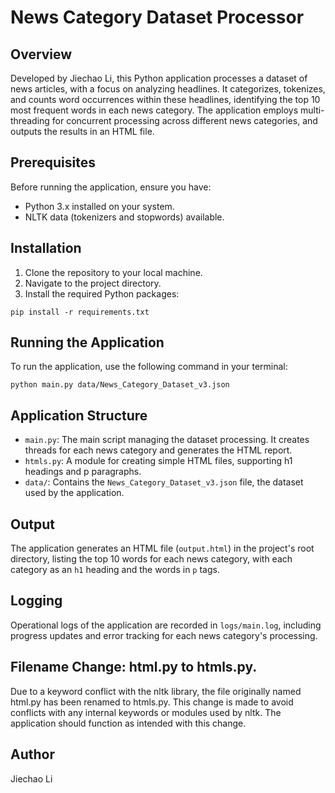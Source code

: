 # News Category Dataset Processor

## Overview
Developed by Jiechao Li, this Python application processes a dataset of news articles, with a focus on analyzing headlines. It categorizes, tokenizes, and counts word occurrences within these headlines, identifying the top 10 most frequent words in each news category. The application employs multi-threading for concurrent processing across different news categories, and outputs the results in an HTML file.

## Prerequisites
Before running the application, ensure you have:
- Python 3.x installed on your system.
- NLTK data (tokenizers and stopwords) available.

## Installation
1. Clone the repository to your local machine.
2. Navigate to the project directory.
3. Install the required Python packages:

`pip install -r requirements.txt`


## Running the Application
To run the application, use the following command in your terminal:

`python main.py data/News_Category_Dataset_v3.json`

## Application Structure
- `main.py`: The main script managing the dataset processing. It creates threads for each news category and generates the HTML report.
- `htmls.py`: A module for creating simple HTML files, supporting h1 headings and p paragraphs.
- `data/`: Contains the `News_Category_Dataset_v3.json` file, the dataset used by the application.

## Output
The application generates an HTML file (`output.html`) in the project's root directory, listing the top 10 words for each news category, with each category as an `h1` heading and the words in `p` tags.

## Logging
Operational logs of the application are recorded in `logs/main.log`, including progress updates and error tracking for each news category's processing.

## Filename Change: html.py to htmls.py. 
Due to a keyword conflict with the nltk library, the file originally named html.py has been renamed to htmls.py. This change is made to avoid conflicts with any internal keywords or modules used by nltk. The application should function as intended with this change.

## Author
Jiechao Li
